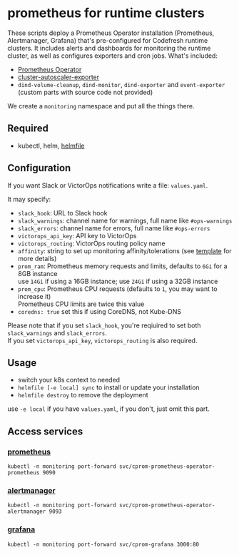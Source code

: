 # prometheus for runtime clusters

These scripts deploy a Prometheus Operator installation (Prometheus, Alertmanager, Grafana)
that's pre-configured for Codefresh runtime clusters. It includes alerts and dashboards for monitoring
the runtime cluster, as well as configures exporters and cron jobs. What's included:

* [Prometheus Operator](https://github.com/coreos/prometheus-operator)
* [cluster-autoscaler-exporter](https://github.com/codefresh-io/cluster-autoscaler-exporter)
* `dind-volume-cleanup`, `dind-monitor`, `dind-exporter` and `event-exporter` (custom parts with source code not provided)

We create a `monitoring` namespace and put all the things there.

## Required
* kubectl, helm, [helmfile](https://github.com/roboll/helmfile)

## Configuration
If you want Slack or VictorOps notifications write a file: `values.yaml`.

It may specify:
* `slack_hook`: URL to Slack hook
* `slack_warnings`: channel name for warnings, full name like `#ops-warnings`
* `slack_errors`: channel name for errors, full name like `#ops-errors`
* `victorops_api_key`: API key to VictorOps
* `victorops_routing`: VictorOps routing policy name
* `affinity`: string to set up monitoring affinity/tolerations (see [template](https://github.com/codefresh-io/runtime-cluster-monitor/blob/master/templates/affinity.yaml.gotmpl) for more details)
* `prom_ram`: Prometheus memory requests and limits, defaults to `6Gi` for a 8GB instance  
   use `14Gi` if using a 16GB instance; use `24Gi` if using a 32GB instance
* `prom_cpu`: Prometheus CPU requests (defaults to `1`, you may want to increase it)  
  Prometheus CPU limits are twice this value
* `coredns: true` set this if using CoreDNS, not Kube-DNS

Please note that if you set `slack_hook`, you're reqiuired to set both `slack_warnings` and `slack_errors`.  
If you set `victorops_api_key`, `victorops_routing` is also required.

## Usage
* switch your k8s context to needed
* `helmfile [-e local] sync` to install or update your installation
* `helmfile destroy` to remove the deployment

use `-e local` if you have `values.yaml`, if you don't, just omit this part.

## Access services

### [prometheus](http://localhost:9090/prometheus/)
`kubectl -n monitoring port-forward svc/cprom-prometheus-operator-prometheus 9090`

### [alertmanager](http://localhost:9093/alertmanager/)
`kubectl -n monitoring port-forward svc/cprom-prometheus-operator-alertmanager 9093`

### [grafana](http://localhost:3000/grafana/)
`kubectl -n monitoring port-forward svc/cprom-grafana 3000:80`
